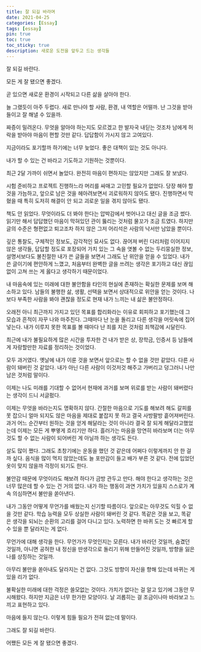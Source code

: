 ```yaml
---
title: 잘 되길 바라며
date: 2021-04-25
categories: [Essay]
tags: [essay]
pin: true
toc: true
toc_sticky: true
description: 새로운 도전을 앞두고 드는 생각들
---
```


잘 되길 바란다.

모든 게 잘 됐으면 좋겠다.

곧 있으면 새로운 환경이 시작되고 다른 삶을 살아야 한다.

늘 그랬듯이 아주 두렵다. 새로 만나야 할 사람, 환경, 내 역할은 어떨까. 난 그것을 받아들이고 잘 해낼 수 있을까.

짜증이 밀려온다. 무엇을 알아야 하는지도 모르겠고 한 발자국 내딛는 것조차 남에게 허락을 받아야 마음이 편할 것만 같다. 답답함이 가시지 않고 고여있다.

지금이라도 포기할까 하기에는 너무 늦었다. 좋은 대책이 있는 것도 아니다.

내가 할 수 있는 건 바라고 기도하고 기원하는 것뿐이다.

최근 2달 가까이 쉬면서 놀았다. 완전히 마음이 편하지는 않았지만 그래도 잘 보냈다.

시험 준비하고 프로젝트 진행하느라 머리를 싸매고 고민할 필요가 없었다. 당장 해야 할 것을 가늠하고, 앞으로 남은 것을 헤아려보면서 괴로워하지 않아도 됐다. 진행하면서 막혔을 때 특히 도저히 해결이 안 되고 괴로운 일을 겪지 않아도 됐다.

책도 안 읽었다. 무엇이라도 더 봐야 한다는 압박감에서 벗어나고 대신 글을 조금 썼다. 읽기만 해서 답답했던 마음이 막혀있던 관이 뚫리는 것처럼 물꼬가 조금 트였다. 하지만 글의 수준은 형편없고 퇴고조차 하지 않은 그저 어리석은 사람의 낙서만 남았을 뿐이다.

깊은 통찰도, 구체적인 정보도, 감각적인 묘사도 없다. 끊어져 버린 다리처럼 이어지지 않은 생각들, 답답할 정도로 포장되어 가치 있는 그 속을 엿볼 수 없는 두리뭉실한 정보, 설명서보다도 불친절한 내가 쓴 글들을 보면서 그래도 난 위안을 얻을 수 있었다. 내가 쓴 글이기에 편안하게 느꼈고, 처음부터 완벽한 글을 쓰려는 생각은 포기하고 대신 끊임없이 고쳐 쓰는 게 옳다고 생각하기 때문이었다.

내 마음속에 있는 미래에 대한 불안함을 타인의 현실에 존재하는 확실한 문제를 보며 해소하고 있다. 남들의 불행한 삶, 생활, 선택을 보면서 상대적으로 위안을 얻는 것이다. 나보다 부족한 사람을 봐야 괜찮을 정도로 현재 내가 느끼는 내 삶은 불안정하다.

오래전 아니 최근까지 가지고 있던 목표를 합리화라는 이유로 회피하고 포기했는데 그 모습과 흔적이 자꾸 나와 마주친다. 그때마다 난 눈을 돌리고 다른 생각을 머릿속에 집어넣는다. 내가 이루지 못한 목표를 볼 때마다 난 죄를 지은 것처럼 죄책감에 시달린다.

최근에 내가 불필요하게 많은 시간을 투자한 건 내가 받은 상, 장학금, 인증서 등 남들에게 자랑할만한 자료를 정리하는 것이었다.

모두 과거였다. 옛날에 내가 이룬 것을 보면서 앞으로는 할 수 없을 것만 같았다. 다른 사람이 돼버린 것 같았다. 내가 아닌 다른 사람이 이것저것 해주고 가버리고 덩그러니 나만 남은 것처럼 말이다.

이제는 나도 미래를 기대할 수 없어서 현재에 과거를 보며 위로를 받는 사람이 돼버렸다는 생각이 드니 서글펐다.

이제는 무엇을 바라는지도 명확하지 않다. 간절한 마음으로 기도를 해보려 해도 갈피를 못 잡으니 얼마 되지도 않은 마음을 제대로 붙잡지 못 하고 결국 사방팔방 흩어져버린다. 과거 어느 순간부터 원하는 것을 얻게 해달라는 것이 아니라 결국 잘 되게 해달라고했었는데 이제는 모든 게 뿌옇게 흐리기만 하다. 흘러가는 마음을 망연히 바라보며 더는 아무것도 할 수 없는 사람이 되어버린 게 아닐까 하는 생각도 든다.

살도 많이 쪘다. 그래도 초창기에는 운동을 했던 것 같은데 어쩌다 이렇게까지 안 한 걸까 싶다. 음식을 많이 먹지 않았는데도 늘 포만감이 들고 배가 부른 것 같다. 전에 입었던 옷이 맞지 않을까 걱정이 되기도 한다.

불안감 때문에 무엇이라도 해보려 하다가 금방 관두고 만다. 해야 한다고 생각하는 것은 너무 많은데 할 수 있는 건 거의 없다. 내가 하는 행동이 과연 가치가 있을지 스스로가 계속 의심하면서 불만을 쏟아낸다.

내가 그동안 어떻게 무언가를 배웠는지 신기할 따름이다. 앞으로는 아무것도 익힐 수 없을 것만 같다. 학습 능력을 모두 상실한 사람이 돼버린 것 같다. 똑같은 것을 보고, 똑같은 생각을 되뇌는 순환의 고리를 걸어 다니고 있다. 노력하면 한 바퀴 도는 것 빠르게 할 수 있을 뿐 달라지는 게 없다.

무언가에 대해 생각을 한다. 무언가가 무엇인지는 모른다. 내가 바라던 것일까, 숨겼던 것일까, 아니면 공허한 내 정신을 딴생각으로 돌리기 위해 만들어진 것일까, 방향을 잃은 나를 상징하는 것일까.

아무리 불만을 쏟아내도 달라지는 건 없다. 그것도 방향이 자신을 향해 있는데 바뀌는 게 있을 리가 없다.

불확실한 미래에 대한 걱정은 쓸모없는 것이다. 가치가 없다는 걸 알고 있기에 그동안 무시해왔다. 하지만 지금은 너무 한가한 모양이다. 날 괴롭히는 걸 조금이나마 바라보고 느끼고 표현하고 있다.

마음에 들지 않는다. 이렇게 힘들 필요가 전혀 없는데 말이다.

그래도 잘 되길 바란다.

어쨌든 모든 게 잘 됐으면 좋겠다.
